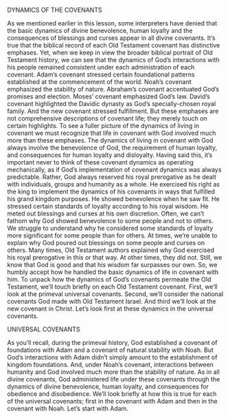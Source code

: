 
DYNAMICS OF THE COVENANTS

As we mentioned earlier in this lesson, some interpreters have denied that the basic dynamics of divine benevolence, human loyalty and the consequences of blessings and curses appear in all divine covenants. It’s true that the biblical record of each Old Testament covenant has distinctive emphases. Yet, when we keep in view the broader biblical portrait of Old Testament history, we can see that the dynamics of God’s interactions with his people remained consistent under each administration of each covenant. 
Adam’s covenant stressed certain foundational patterns established at the commencement of the world. Noah’s covenant emphasized the stability of nature. Abraham’s covenant accentuated God’s promises and election. Moses’ covenant emphasized God’s law. David’s covenant highlighted the Davidic dynasty as God’s specially-chosen royal family. And the new covenant stressed fulfillment. 
But these emphases are not comprehensive descriptions of covenant life; they merely touch on certain highlights. To see a fuller picture of the dynamics of living in covenant we must recognize that life in covenant with God involved much more than these emphases. The dynamics of living in covenant with God always involve the benevolence of God, the requirement of human loyalty, and consequences for human loyalty and disloyalty. 
Having said this, it’s important never to think of these covenant dynamics as operating mechanically, as if God’s implementation of covenant dynamics was always predictable. Rather, God always reserved his royal prerogative as he dealt with individuals, groups and humanity as a whole. He exercised his right as the king to implement the dynamics of his covenants in ways that fulfilled his grand kingdom purposes. He showed benevolence when he saw fit. He stressed certain standards of loyalty according to his royal wisdom. He meted out blessings and curses at his own discretion. 
Often, we can’t fathom why God showed benevolence to some people and not to others. We struggle to understand why he considered some standards of loyalty more significant for some people than for others. At times, we’re unable to explain why God poured out blessings on some people and curses on others. Many times, Old Testament authors explained why God exercised his royal prerogative in this or that way. At other times, they did not. Still, we know that God is good and that his wisdom far surpasses our own. So, we humbly accept how he handled the basic dynamics of life in covenant with him. 
To unpack how the dynamics of God’s covenants permeate the Old Testament, we’ll touch briefly on each Old Testament covenant. First, we’ll look at the primeval universal covenants. Second, we’ll consider the national covenants God made with Old Testament Israel. And third we’ll look at the new covenant in Christ. Let’s look first at these dynamics in the universal covenants.


UNIVERSAL COVENANTS

As you’ll recall, during the primeval history, God established a covenant of foundations with Adam and a covenant of natural stability with Noah. But God’s interactions with Adam didn’t simply amount to the establishment of kingdom foundations. And, under Noah’s covenant, interactions between humanity and God involved much more than the stability of nature. As in all divine covenants, God administered life under these covenants through the dynamics of divine benevolence, human loyalty, and consequences for obedience and disobedience.
We’ll look briefly at how this is true for each of the universal covenants; first in the covenant with Adam and then in the covenant with Noah. Let’s start with Adam.

